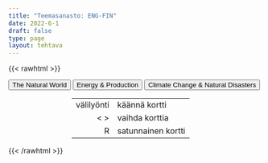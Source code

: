 ```yaml
---
title: "Teemasanasto: ENG-FIN"
date: 2022-6-1
draft: false
type: page
layout: tehtava
---
```

{{< rawhtml >}}
<link rel="stylesheet" type="text/css" href="/css/flashcard1.css"/>
<html>
 <body>
  <div id="cardArea"></div>
  <div id=valikko>
<button id="teema1">The Natural World</button>  <button id="teema2">Energy & Production</button>   <button id="teema3">Climate Change & Natural Disasters</button>
</div>
  <div id="lukumaara"></div>
  <div id="buttonArea" class="grid grid-cols-3"></div>

<div id="nappaimet" class="hidden lg:block" style="text-align:center; margin:0 auto; width:50%;"> 
<table>
  <tr>
    <td style="text-align:end;">välilyönti</td>
    <td>käännä kortti</td>
  </tr>
  <tr>
    <td style="text-align:end;">< ></td>
    <td>vaihda korttia</td>
  </tr>
  <tr>
    <td style="text-align:end;">R</td>
    <td>satunnainen kortti</td>
</table>

</div>

 </body>
</html>

<script> 
$(document).ready(function() {

  var currentQuestion = 0;
  var qbank = [
["saaristo", "archipelago"],
["lahti", "bay, gulf"],
["puro", "brook"],
["kanaali", "canal, channel"],
["rannikko", "coast"],
["virta, virtaus", "current"],
["suisto", "delta"],
["oja", "ditch"],
["jäätikkö", "glacier"],
["jäävuori", "iceberg"],
["saari", "island"],
["järvi", "lake"],
["valtameri", "ocean"],
["niemimaa", "peninsula"],
["lampi", "pond"],
["riutta, särkkä", "reef"],
["joki", "river"],
["meri", "sea"],
["lähde", "spring"],
["vuorovesi", "tide"],
["vesiputous", "waterfall"],
["savi", "clay"],
["maanosa", "continent"],
["autiomaa", "desert"],
["multa", "dirt, earth, soil"],
["hedelmällinen", "fertile"],
["pelto", "field"],
["tunturi", "fjeld, fell"],
["rotko", "gorge, ravine"],
["sora", "gravel"],
["mäki, kukkula", "hill"],
["sisämaa", "interior"],
["maisema", "landscape, scenery"],
["alanko", "lowland"],
["mantere", "mainland"],
["vuoristo", "mountain range"],
["muta", "mud"],
["viljelyyn sopimaton", "non-arable, barren"],
["tasanko", "plain"],
["ylätasanko", "plateau"],
["hiekka", "sand"],
["rinne", "slope"],
["maaperä", "soil, earth, ground"],
["laakso", "valley"],
["tulivuori", "volcano"],
["erämaa", "wilderness"],
["uhanalainen (laji)", "endangered (species)"],
["sukupuuttoon kuoleminen", "extinction"],
["ravintoketju", "food chain"],
["elinympäristö", "habitat"],
["kotoperäinen, alkuperäinen", "indigenous"],
["vieraslaji", "invasive species"],
["rauhoitettu (laji)", "protected (species)"],
["suojelualue, rauhoitusalue", "sanctuary"],
["laji, lajit", "species, species"],
["luonto; luonnonvaraiset eläimet (ja joskus myös kasvit)", "wildlife"],
["levä, levät", "alga, algae"],
["kukinto, kukkia", "bloom"],
["kukka, kukkia", "blossom"],
["oksa", "branch"],
["nuppu", "bud"],
["pensas", "bush"],
["käpy", "cone"],
["havupuu", "coniferous tree"],
["sinilevä", "cyanobacteria, blue-green algae"],
["lehtipuu", "deciduous tree"],
["ikivihreä (kasvi)", "evergreen (plant)"],
["kasvit ja eläimet", "flora and fauna"],
["lehvistö, lehdet", "foliage"],
["metsä", "forest"],
["metsikkö, lehto", "grove"],
["yrtti", "herb"],
["viidakko", "jungle"],
["jäkälä", "lichen"],
["niitty", "meadow"],
["sammal", "moss"],
["sieni, sienet", "mushroom; fungus, fungi"],
["neulanen", "needle"],
["kasvi; istuttaa", "plant"],
["siitepöly", "pollen"],
["taimi", "sapling"],
["siemen", "seed"],
["varpu, pensas", "shrub"],
["verso, itu", "sprout"],
["suo", "swamp, bog, marshland"],
["runko", "trunk"],
["kasvillisuus", "vegetation"],
["rikkaruoho", "weed"],
["kuihtua, lakastua", "wither"],
["sammakkoeläin", "amphibian"],
["tuntosarvi, tuntosarvet", "antenna, antennae"],
["hämähäkkieläin", "arachnid"],
["eläin, peto", "beast"],
["petolintu", "bird of prey"],
["nautaeläin", "bovine animal"],
["rotu", "breed"],
["lihansyöjä", "carnivore"],
["kynsi", "claw"],
["evä", "fin"],
["turkki", "fur"],
["riista", "game"],
["kidus", "gill"],
["kasvinsyöjä", "herbivore"],
["talvehtia, horrostaa", "hibernate"],
["sorkka, kavio", "hoof"],
["sarvi", "horn"],
["kyttyrä", "hump"],
["hyönteinen", "insect"],
["selkärangaton", "invertebrate"],
["nisäkäs", "mammal"],
["pussieläin", "marsupial"],
["muuttolintu", "migratory bird"],
["nilviäinen", "mollusc"],
["turpa, kuono", "muzzle"],
["pesä; pesiä", "nest"],
["yöeläin", "nocturnal animal"],
["jälkeläiset", "offspring"],
["tassu, käpälä", "paw"],
["matelija", "reptile"],
["jyrsijä", "rodent"],
["haaskaeläin", "scavenger"],
["kilpi, kuori", "shell"],
["häntä", "tail"],
["lonkero", "tentacle"],
["reviiri", "territory"],
["syöksyhammas", "tusk"],
["tuhoeläin, tuholainen", "vermin"],
["selkärankainen", "vertebrate"],
["viiksikarva", "whisker"],
["biopolttoaine", "biofuel"],
["biokaasu", "biogas"],
["biomassa", "biomass"],
["maalämpö", "geothermal energy"],
["vesivoima", "hydropower"],
["valtamerienergia", "ocean energy"],
["aurinkovoima", "solar energy"],
["vuorovesivoima", "tidal energy"],
["aaltovoima", "wave energy"],
["tuulivoima", "wind power"],
["puupelletti", "wood pellet"],
["puuhiili, antrasiitti", "charcoal"],
["kivihiili", "coal"],
["raakaöljy", "crude oil, petroleum"],
["fossiilinen polttoaine", "fossil fuel"],
["maakaasu", "natural gas"],
["ydinvoima", "nuclear energy"],
["turve", "peat"],
["akku", "battery"],
["sähkökatko", "blackout, power failure/cut/outage"],
["lämminvesivaraaja, vedenlämmitin", "boiler"],
["keskuslämmitys", "central heating"],
["sähköverkko", "electrical grid"],
["energiantuotanto, energian jakelu", "energy supply"],
["maalämpö", "geothermal heating"],
["öljynporauslautta", "oil rig"],
["voimala", "power plant"],
["sähkölinja", "power line"],
["lämpöpatteri", "radiator"],
["aurinkopaneeli", "solar panel"],
["tuulivoimapuisto", "wind farm"],
["tuuliturbiini", "wind turbine"],
["biologisesti hajoava", "biodegradable"],
["kompostoida, komposti", "compost"],
["saastuminen, pilaantuminen", "contamination"],
["kiertotalous", "circular economy"],
["maatua, hajottaa", "decompose"],
["roskalaatikko", "dumpster"],
["jäte, jätteet, roska, roskat", "garbage, waste, trash, rubbish, litter, debris"],
["ongelmajäte, vaarallinen jäte", "hazardous waste"],
["epäorgaaninen jäte", "inorganic waste"],
["kaatopaikka", "landfill"],
["sekajäte", "mixed waste"],
["orgaaninen jäte", "organic waste"],
["pakkausmateriaali", "packaging"],
["saastuminen, saaste", "pollution"],
["kierrättää", "recycle"],
["kierrätysmateriaali", "recyclable materials"],
["käyttää uudelleen", "reuse"],
["ruoantähteet", "scraps"],
["jätevesi", "sewage, wastewater"],
["jätelava", "skip"],
["jätteenpoltto", "waste incineration"],
["sato", "crop, harvest, yield"],
["vuoroviljely", "crop rotation"],
["maitotila", "dairy farm"],
["kotieläin", "domestic animal"],
["lanta", "dung, manure"],
["tehotuotanto", "factory farming"],
["hedelmällisyys", "fertility"],
["lannoite", "fertiliser"],
["rehu", "fodder"],
["ravintoketju", "food chain"],
["metsänhoito", "forestry"],
["geenimuunneltu", "genetically modified (GM)"],
["laiduntaa", "graze"],
["kasvimyrkky", "herbicide"],
["kastelu", "irrigation"],
["karja", "livestock"],
["lähiruoka", "local food"],
["luomu", "organic"],
["tuholainen", "pest"],
["tuholaismyrkky", "pesticide"],
["säilöntäaine", "preservative"],
["maaperä", "soil"],
["sopeutuminen", "adaptation"],
["antroposeeni, ihmisen vaikutuksen aikakausi", "Anthropocene"],
["ilmakehä", "atmosphere"],
["luonnon monimuotoisuus", "biodiversity"],
["hiilidioksidi", "carbon dioxide, CO2"],
["hiilijalanjälki", "carbon footprint"],
["hiilineutraali", "carbon neutral"],
["hiilinielu", "carbon sink"],
["hiilivero", "carbon tax"],
["ilmastonmuutos", "climate change"],
["ympäristönsuojelu", "conservation"],
["yritysvastuu", "corporate accountability"],
["ilmastoahdistus", "eco-anxiety"],
["luonnon ennallistaminen", "ecological restoration"],
["ekosysteemi", "ecosystem"],
["päästökauppa", "emissions trading, cap and trade"],
["ilmaston lämpeneminen", "global warming"],
["kasvihuoneilmiö", "greenhouse effect"],
["kasvihuonekaasu", "greenhouse gas"],
["vihreä siirtymä", "green transition"],
["viherpesu", "greenwash"],
["sukupolvien välinen tasa-arvo", "intergenerational equity"],
["metaani", "methane"],
["lieventäminen", "mitigation"],
["kompensaatio, hyvitys", "offsetting"],
["auringon säteily", "solar irradiance"],
["kestävyys", "sustainability"],
["kestävä kehitys", "sustainable development"],
["keikahduspiste, kriittinen piste", "tipping point"],
["leväkukinta", "algal bloom"],
["arktisen alueen kutistuminen", "Arctic shrinkage"],
["lumivyöry", "avalanche"],
["luontokato", "biodiversity loss"],
["lumimyrsky", "blizzard"],
["korallien vaaleneminen", "coral bleaching"],
["trooppinen hirmumyrsky", "cyclone, hurricane, typhoon"],
["metsäkato", "deforestation"],
["aavikoituminen", "desertification"],
["kuivuus", "drought"],
["maanjäristys", "earthquake"],
["rehevöityminen", "eutrophication"],
["helleaalto", "heatwave"],
["tulva", "flood"],
["maanvyöry", "landslide"],
["merien happamoituminen", "ocean acidification"],
["otsonikato", "ozone depletion"],
["merenpinnan nousu", "sea level rise"],
["tulivuorenpurkaus", "volcanic eruption"],
["maastopalo", "wildfire"]

  ];

  beginActivity();
  edellinen();
  random();
  seuraava();
  kortinVaihto();

  	$("#teema1").on("mousedown", function(){
	currentQuestion = 0;
    beginActivity();
    })
    $("#teema2").on("mousedown", function(){
    currentQuestion = 128;
    beginActivity();
    })
    $("#teema3").on("mousedown", function(){
    currentQuestion = 202;
    beginActivity();
    })

  window.addEventListener('keydown', (e) => {
    if (e.keyCode === 32 && e.target === document.body) {
      e.preventDefault();
    }
  });

  document.body.onkeydown = function(event) {
    event = event || window.event;
    var keycode = event.charCode || event.keyCode;
    if (keycode === 37 && currentQuestion > 0) {
      currentQuestion--;
      beginActivity();
    }

    if (keycode === 82) {
      var randomNumber = Math.floor(Math.random() * qbank.length);
      currentQuestion = randomNumber;
      beginActivity();
    }

    if (keycode === 39 && currentQuestion < qbank.length - 1) {
      currentQuestion++;
      beginActivity();
    }

    if (keycode === 32) {
      var parentDiv = document.getElementById("cardArea");
      var childDiv = document.getElementById("card1");
      if (parentDiv.contains(childDiv)) {
        $("#cardArea").empty()
        $("#cardArea").append('<div id="card2" class="card">' + qbank[currentQuestion][1] + '</div>')
        $("#card2").css("background-color", "#00473c")
      } else {
        $("#cardArea").empty()
        $("#cardArea").append('<div id="card1" class="card">' + qbank[currentQuestion][0] + '</div>')
        $("#card1").css("background-color", "#1F2937")
      }
    }

  }
 	function beginActivity() {
    $("#cardArea").empty();
    $("#cardArea").append('<div id="card1" class="card">' + qbank[currentQuestion][0] + '</div>');
    $("#card1").css("background-color", "#1F2937");
    $("#lukumaara").empty();
    var korttia = document.createElement('div')
    korttia.innerHTML = currentQuestion + 1 + " / " + qbank.length;
    document.getElementById('lukumaara').appendChild(korttia);
  }

  function kortinVaihto() {
    $("#cardArea").on("click", function() {
      var parentDiv = document.getElementById("cardArea");
      var childDiv = document.getElementById("card1");
      if (parentDiv.contains(childDiv)) {
        $("#cardArea").empty()
        $("#cardArea").append('<div id="card2" class="card">' + qbank[currentQuestion][1] + '</div>')
        $("#card2").css("background-color", "#00473c")
      } else {
        $("#cardArea").empty()
        $("#cardArea").append('<div id="card1" class="card">' + qbank[currentQuestion][0] + '</div>')
        $("#card1").css("background-color", "#1F2937")
      }
    })
  }


  function edellinen() {
    $("#buttonArea").append('<div id="prevButton">Edellinen</div>');
    $("#prevButton").on("click", function() {
      if (currentQuestion > 0) {
        currentQuestion--;
        beginActivity();
      }
    })
  }

  function random() {
    $("#buttonArea").append('<div id="random">Random</div>');
    $("#random").on("click", function() {
      var randomNumber = Math.floor(Math.random() * qbank.length);
      currentQuestion = randomNumber;
      beginActivity();
    })
  }

  function seuraava() {
    $("#buttonArea").append('<div id="nextButton">Seuraava</div>');
    $("#nextButton").on("click", function() {
      if (currentQuestion < qbank.length - 1) {
        currentQuestion++;
        beginActivity();
      }
    })
  }
})
</script>

{{< /rawhtml >}}